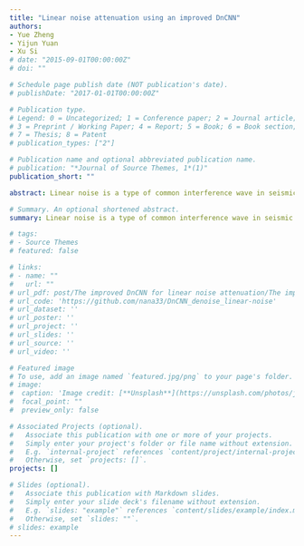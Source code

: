 ```yaml
---
title: "Linear noise attenuation using an improved DnCNN"
authors:
- Yue Zheng
- Yijun Yuan
- Xu Si
# date: "2015-09-01T00:00:00Z"
# doi: ""

# Schedule page publish date (NOT publication's date).
# publishDate: "2017-01-01T00:00:00Z"

# Publication type.
# Legend: 0 = Uncategorized; 1 = Conference paper; 2 = Journal article;
# 3 = Preprint / Working Paper; 4 = Report; 5 = Book; 6 = Book section;
# 7 = Thesis; 8 = Patent
# publication_types: ["2"]

# Publication name and optional abbreviated publication name.
# publication: "*Journal of Source Themes, 1*(1)"
publication_short: ""

abstract: Linear noise is a type of common interference wave in seismic data. This noise always interferes with seismic data processing and interpretation. Therefore, the removal of linear noise represents an essential step in seismic data  processing. Here, we proposed an improved method based on a denoising convolutional neural network (DnCNN) to attenuate linear noise in seismic data. This method requires no hypothetical conditions for linear noise attenuation. We simply input training data into the neural network to train the network to learn the features of linear noise within the training data, and then, linear noise can be identified in seismic data sets. Finally, denoised data are obtained by subtracting the identified linear noise from raw seismic data. Since training data represent a key component in the DnCNN, we generated numerous pairs of training data points including synthetic and real seismic data to feed the network. Based on the characteristics of linear noise in the seismic data, we modified the original DnCNN by adjusting the patch size, convolutional kernel number, and learning rate. Through network training, the improved DnCNN developed the ability to automatically identify the linear noise from seismic data. We then used synthetic and real seismic data to quantify the performance of the improved DnCNN.

# Summary. An optional shortened abstract.
summary: Linear noise is a type of common interference wave in seismic data. The improved DnCNN can identify linear noise from seismic data automatically. We used synthetic and real seismic data to quantify the performance of the improved DnCNN.

# tags:
# - Source Themes
# featured: false

# links:
# - name: ""
#   url: ""
# url_pdf: post/The improved DnCNN for linear noise attenuation/The improved DnCNN for linear noise attenuation.pdf 
# url_code: 'https://github.com/nana33/DnCNN_denoise_linear-noise'
# url_dataset: ''
# url_poster: ''
# url_project: ''
# url_slides: ''
# url_source: ''
# url_video: ''

# Featured image
# To use, add an image named `featured.jpg/png` to your page's folder. 
# image:
#  caption: 'Image credit: [**Unsplash**](https://unsplash.com/photos/jdD8gXaTZsc)'
#  focal_point: ""
#  preview_only: false

# Associated Projects (optional).
#   Associate this publication with one or more of your projects.
#   Simply enter your project's folder or file name without extension.
#   E.g. `internal-project` references `content/project/internal-project/index.md`.
#   Otherwise, set `projects: []`.
projects: []

# Slides (optional).
#   Associate this publication with Markdown slides.
#   Simply enter your slide deck's filename without extension.
#   E.g. `slides: "example"` references `content/slides/example/index.md`.
#   Otherwise, set `slides: ""`.
# slides: example
---
```


